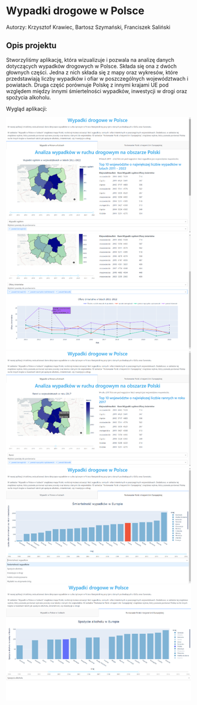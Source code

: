 # Wypadki drogowe w Polsce

Autorzy: Krzysztof Krawiec, Bartosz Szymański, Franciszek Saliński

## Opis projektu

Stworzyliśmy aplikację, która wizualizuje i pozwala na analizę danych dotyczących wypadków drogowych w Polsce. Składa się ona z dwóch głownych części. Jedna z nich składa się z mapy oraz wykresów, które przedstawiają liczby wypadków i ofiar w poszczególnych województwach i powiatach. Druga część porównuje Polskę z innymi krajami UE pod względem między innymi śmiertelności wypadków, inwestycji w drogi oraz spożycia alkoholu.

Wygląd aplikacji:

![Wygląd aplikacji](./img/app4.png)
![Wygląd aplikacji](./img/app5.png)
![Wygląd aplikacji](./img/app3.png)
![Wygląd aplikacji](./img/app2.png)
![Wygląd aplikacji](./img/app1.png)
